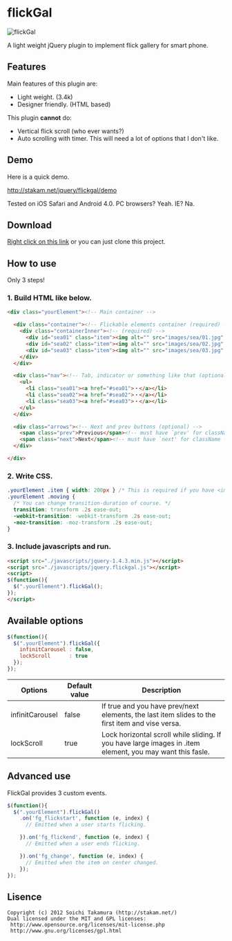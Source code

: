 # flickGal
![flickGal](https://raw.github.com/piglovesyou/flickGal/master/src/title.png)

A light weight jQuery plugin to implement flick gallery for smart phone.

## Features
Main features of this plugin are:
- Light weight. (3.4k)
- Designer friendly. (HTML based)

This plugin __cannot__ do:
- Vertical flick scroll (who ever wants?)
- Auto scrolling with timer. This will need a lot of options that I don't like.

## Demo

Here is a quick demo.

http://stakam.net/jquery/flickgal/demo

Tested on iOS Safari and Android 4.0. PC browsers? Yeah. IE? Na.


## Download
[Right click on this link](https://raw.github.com/piglovesyou/flickGal/master/jquery.flickgal.min.js) or you can just clone this project.


## How to use
Only 3 steps!
### 1. Build HTML like below.
```html
<div class="yourElement"><!-- Main container -->

  <div class="container"><!-- Flickable elements container (required) -->
    <div class="containerInner"><!-- (required) -->
      <div id="sea01" class="item"><img alt="" src="images/sea/01.jpg" /></div><!-- must have `item' for class name -->
      <div id="sea02" class="item"><img alt="" src="images/sea/02.jpg" /></div>
      <div id="sea03" class="item"><img alt="" src="images/sea/03.jpg" /></div>
    </div>
  </div>

  <div class="nav"><!-- Tab, indicator or something like that (optional) -->
    <ul>
      <li class="sea01"><a href="#sea01">・</a></li>
      <li class="sea02"><a href="#sea02">・</a></li>
      <li class="sea03"><a href="#sea03">・</a></li>
    </ul>
  </div>

  <div class="arrows"><!-- Next and prev buttons (optional) -->
    <span class="prev">Previous</span><!-- must have `prev' for className -->
    <span class="next">Next</span><!-- must have `next' for className -->
  </div>

</div>
```

### 2. Write CSS.
```css
.yourElement .item { width: 200px } /* This is required if you have <img> element in .item element. */
.yourElement .moving {
  /* You can change transition-duration of course. */
  transition: transform .2s ease-out;
  -webkit-transition: -webkit-transform .2s ease-out;
  -moz-transition: -moz-transform .2s ease-out;
}
```

### 3. Include javascripts and run.
```html
<script src="./javascripts/jquery-1.4.3.min.js"></script>
<script src="./javascripts/jquery.flickgal.js"></script>
<script>
$(function(){
  $(".yourElement").flickGal();
});
</script>
```

## Available options
```javascript
$(function(){
  $(".yourElement").flickGal({
    infinitCarousel : false,
    lockScroll      : true
  });
});
```
| Options | Default value | Description |
| ------------ | ------------- | ------------ |
| infinitCarousel | false  | If true and you have prev/next elements, the last item slides to the first item and vise versa.  |
| lockScroll | true  | Lock horizontal scroll while sliding. If you have large images in .item element, you may want this fasle. |


## Advanced use
FlickGal provides 3 custom events.
```javascript
$(function(){
  $(".yourElement").flickGal()
    .on('fg_flickstart', function (e, index) {
      // Emitted when a user starts flicking.

    }).on('fg_flickend', function (e, index) {
      // Emitted when a user ends flicking.

    }).on('fg_change', function (e, index) {
      // Emitted when the item on center changed.
    });
});
```


## Lisence
```
Copyright (c) 2012 Soichi Takamura (http://stakam.net/)
Dual licensed under the MIT and GPL licenses:
 http://www.opensource.org/licenses/mit-license.php
 http://www.gnu.org/licenses/gpl.html
```
